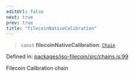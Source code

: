 ```yaml
---
editUrl: false
next: true
prev: true
title: "filecoinNativeCalibration"
---
```


> `const` **filecoinNativeCalibration**: [`Chain`](/api/iso-filecoin/types/interfaces/chain/)

Defined in: [packages/iso-filecoin/src/chains.js:99](https://github.com/hugomrdias/filecoin/blob/main/packages/iso-filecoin/src/chains.js#L99)

Filecoin Calibration chain
